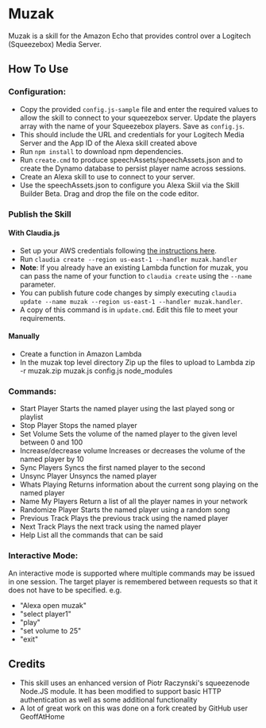 Muzak
=====

Muzak is a skill for the Amazon Echo that provides control over a Logitech (Squeezebox) Media Server.

How To Use
----------

### Configuration:

* Copy the provided `config.js-sample` file and enter the required values to allow the skill to connect to your squeezebox server. Update the players array with the name of your Squeezebox players. Save as `config.js`.
* This should include the URL and credentials for your Logitech Media Server and the App ID of the Alexa skill created above
* Run `npm install` to download npm dependencies.
* Run `create.cmd` to produce speechAssets/speechAssets.json and to create the Dynamo database to persist player name across sessions.
* Create an Alexa skill to use to connect to your server.
* Use the speechAssets.json to configure you Alexa Skiil via the Skill Builder Beta. Drag and drop the file on the code editor.


### Publish the Skill

#### With Claudia.js
* Set up your AWS credentials following [the instructions here](https://claudiajs.com/tutorials/installing.html#configuring-access-credentials).
* Run `claudia create --region us-east-1 --handler muzak.handler`
* **Note**: If you already have an existing Lambda function for muzak, you can pass the name of your function to `claudia create` using the `--name` parameter.
* You can publish future code changes by simply executing `claudia update --name muzak --region us-east-1 --handler muzak.handler`.
* A copy of this command is in `update.cmd`. Edit this file to meet your requirements.

#### Manually
* Create a function in Amazon Lambda
* In the muzak top level directory Zip up the files to upload to Lambda
  zip -r muzak.zip muzak.js config.js node_modules

### Commands:

* Start Player
  Starts the named player using the last played song or playlist
* Stop Player
  Stops the named player
* Set Volume
  Sets the volume of the named player to the given level between 0 and 100
* Increase/decrease volume
  Increases or decreases the volume of the named player by 10
* Sync Players
  Syncs the first named player to the second
* Unsync Player
  Unsyncs the named player
* Whats Playing
  Returns information about the current song playing on the named player
* Name My Players
  Return a list of all the player names in your network
* Randomize Player
  Starts the named player using a random song
* Previous Track
  Plays the previous track using the named player
* Next Track
  Plays the next track using the named player
* Help
  List all the commands that can be said

### Interactive Mode:

An interactive mode is supported where multiple commands may be issued in one session. The target player is remembered between requests so that it does not have to be specified. e.g.

* "Alexa open muzak"
* "select player1"
* "play"
* "set volume to 25"
* "exit"


Credits
-------
* This skill uses an enhanced version of Piotr Raczynski's squeezenode Node.JS module. It has been modified to support basic HTTP authentication as well as some additional functionality
* A lot of great work on this was done on a fork created by GitHub user GeoffAtHome

